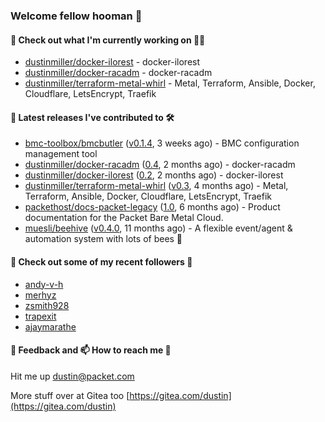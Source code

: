 ### Welcome fellow hooman 👋

#### 🌱 Check out what I'm currently working on 👤🤖

- [dustinmiller/docker-ilorest](https://github.com/dustinmiller/docker-ilorest) - docker-ilorest
- [dustinmiller/docker-racadm](https://github.com/dustinmiller/docker-racadm) - docker-racadm
- [dustinmiller/terraform-metal-whirl](https://github.com/dustinmiller/terraform-metal-whirl) - Metal, Terraform, Ansible, Docker, Cloudflare, LetsEncrypt, Traefik

#### 🔭 Latest releases I've contributed to 🛠️

- [bmc-toolbox/bmcbutler](https://github.com/bmc-toolbox/bmcbutler) ([v0.1.4](https://github.com/bmc-toolbox/bmcbutler/releases/tag/v0.1.4), 3 weeks ago) - BMC configuration management tool
- [dustinmiller/docker-racadm](https://github.com/dustinmiller/docker-racadm) ([0.4](https://github.com/dustinmiller/docker-racadm/releases/tag/0.4), 2 months ago) - docker-racadm
- [dustinmiller/docker-ilorest](https://github.com/dustinmiller/docker-ilorest) ([0.2](https://github.com/dustinmiller/docker-ilorest/releases/tag/0.2), 2 months ago) - docker-ilorest
- [dustinmiller/terraform-metal-whirl](https://github.com/dustinmiller/terraform-metal-whirl) ([v0.3](https://github.com/dustinmiller/terraform-metal-whirl/releases/tag/v0.3), 4 months ago) - Metal, Terraform, Ansible, Docker, Cloudflare, LetsEncrypt, Traefik
- [packethost/docs-packet-legacy](https://github.com/packethost/docs-packet-legacy) ([1.0](https://github.com/packethost/docs-packet-legacy/releases/tag/1.0), 6 months ago) - Product documentation for the Packet Bare Metal Cloud.
- [muesli/beehive](https://github.com/muesli/beehive) ([v0.4.0](https://github.com/muesli/beehive/releases/tag/v0.4.0), 11 months ago) - A flexible event/agent &amp; automation system with lots of bees 🐝

#### 👯 Check out some of my recent followers 🥳

- [andy-v-h](https://github.com/andy-v-h)
- [merhyz](https://github.com/merhyz)
- [zsmith928](https://github.com/zsmith928)
- [trapexit](https://github.com/trapexit)
- [ajaymarathe](https://github.com/ajaymarathe)

#### 💬 Feedback and 📫 How to reach me 🎉

Hit me up <dustin@packet.com>

More stuff over at Gitea too [https://gitea.com/dustin](https://gitea.com/dustin)
